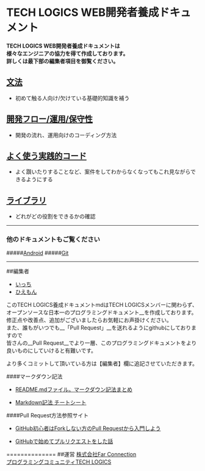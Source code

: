 # TECH LOGICS WEB開発者養成ドキュメント

__TECH LOGICS WEB開発者養成ドキュメントは  
様々なエンジニアの協力を得て作成しております。  
詳しくは最下部の編集者項目を御覧ください。__


## [文法](https://github.com/techlogics/WEB_Document/blob/master/grammar.md)
* 初めて触る人向け/欠けている基礎的知識を補う


## [開発フロー/運用/保守性](https://github.com/techlogics/WEB_Document/blob/master/operation.md)
* 開発の流れ、運用向けのコーディング方法


## [よく使う実践的コード](https://github.com/techlogics/WEB_Document/blob/master/useful.md)
* よく躓いたりすることなど、案件をしてわからなくなってもこれ見ながらできるようにする


## [ライブラリ](https://github.com/techlogics/WEB_Document/blob/master/library.md)
* どれがどの役割をできるかの確認



---

### 他のドキュメントもご覧ください
#####[Android](https://github.com/techlogics/Android_Document)
#####[Git](https://github.com/techlogics/Git_Document)

---
##編集者

* [いっち](https://twitter.com/angu_lar)
* [ひえもん](https://twitter.com/hiemon_)

このTECH LOGICS養成ドキュメントmdはTECH LOGICSメンバーに関わらず、  
オープンソースな日本一のプログラミングドキュメント__を作成しております。  
修正点や改善点、追加がございましたらお気軽にお声掛けください。  
また、誰もがいつでも__「Pull Request」__を送れるようにgithubにしておりますので  
皆さんの__Pull Request__でより一層、このプログラミングドキュメントをより良いものにしていけると有難いです。

より多くコミットして頂いている方は【編集者】欄に追記させていただきます。

####マークダウン記法

* [README.mdファイル。マークダウン記法まとめ](http://codechord.com/2012/01/readme-markdown/)

* [Markdown記法 チートシート](http://qiita.com/Qiita/items/c686397e4a0f4f11683d)

####Pull Request方法参照サイト

* [GitHub初心者はForkしない方のPull Requestから入門しよう](http://blog.qnyp.com/2013/05/28/pull-request-for-github-beginners/)

* [GitHubで始めてプルリクエストをした話](http://blog.9wick.com/2012/07/github-first-pul/)

==============
##運営
[株式会社Far Connection](http://farconnection.co.jp)  
[プログラミングコミュニティTECH LOGICS](http://techlogics.link)
